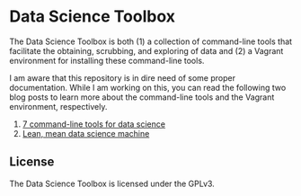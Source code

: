 Data Science Toolbox
====================

The Data Science Toolbox is both (1) a collection of command-line tools that facilitate the obtaining, scrubbing, and exploring of data and (2) a Vagrant environment for installing these command-line tools. 

I am aware that this repository is in dire need of some proper documentation. While I am working on this, you can read the following two blog posts to learn more about the command-line tools and the Vagrant environment, respectively. 

1. [7 command-line tools for data science](http://jeroenjanssens.com/2013/09/19/seven-command-line-tools-for-data-science.html)
2. [Lean, mean data science machine](http://jeroenjanssens.com/2013/12/07/lean-mean-data-science-machine.html)


## License

The Data Science Toolbox is licensed under the GPLv3.
